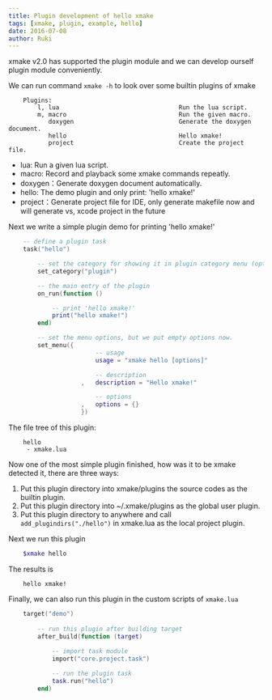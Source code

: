 ```yaml
---
title: Plugin development of hello xmake
tags: [xmake, plugin, example, hello]
date: 2016-07-08
author: Ruki
---
```


xmake v2.0 has supported the plugin module and we can develop ourself plugin module conveniently.

We can run command `xmake -h` to look over some builtin plugins of xmake

```
    Plugins: 
        l, lua                                 Run the lua script.
        m, macro                               Run the given macro.
           doxygen                             Generate the doxygen document.
           hello                               Hello xmake!
           project                             Create the project file.
```

* lua: Run a given lua script.
* macro: Record and playback some xmake commands repeatly.
* doxygen：Generate doxygen document automatically.
* hello:  The demo plugin and only print: 'hello xmake!'
* project：Generate project file for IDE, only generate makefile now and will generate vs, xcode project in the future



Next we write a simple plugin demo for printing 'hello xmake!'

```lua
    -- define a plugin task 
    task("hello")

        -- set the category for showing it in plugin category menu (optional)
        set_category("plugin")

        -- the main entry of the plugin
        on_run(function ()

            -- print 'hello xmake!'
            print("hello xmake!")
        end)

        -- set the menu options, but we put empty options now.
        set_menu({
                        -- usage
                        usage = "xmake hello [options]"

                        -- description
                    ,   description = "Hello xmake!"

                        -- options
                    ,   options = {}
                    }) 
```

The file tree of this plugin:

```
    hello
     - xmake.lua
```

Now one of the most simple plugin finished, how was it to be xmake detected it, there are three ways:

1. Put this plugin directory into xmake/plugins the source codes as the builtin plugin.
2. Put this plugin directory into ~/.xmake/plugins as the global user plugin.
3. Put this plugin directory to anywhere and call `add_plugindirs("./hello")` in xmake.lua as the local project plugin.

Next we run this plugin

```bash
    $xmake hello
```

The results is 

```
    hello xmake!
```

Finally, we can also run this plugin in the custom scripts of `xmake.lua`

```lua
    target("demo")
        
        -- run this plugin after building target
        after_build(function (target)
      
            -- import task module
            import("core.project.task")

            -- run the plugin task
            task.run("hello")
        end)
```
